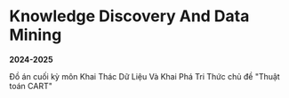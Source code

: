 # Knowledge Discovery And Data Mining
**2024-2025**

Đồ án cuối kỳ môn Khai Thác Dữ Liệu Và Khai Phá Tri Thức chủ đề "Thuật toán CART"